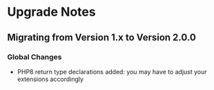 # Upgrade Notes

## Migrating from Version 1.x to Version 2.0.0

### Global Changes
- PHP8 return type declarations added: you may have to adjust your extensions accordingly
